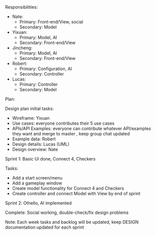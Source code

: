 Responsibilities:
 * Nate: 
    * Primary: Front-end/View, social
    * Secondary: Model
 * Yixuan: 
    * Primary: Model, AI
    * Secondary: Front-end/View
 * Jincheng: 
    * Primary: Model, AI
    * Secondary: Front-end/View
 * Robert: 
    * Primary: Configuration, AI
    * Secondary: Controller
 * Lucas: 
    * Primary: Controller
    * Secondary: Model

Plan:

Design plan initial tasks:
 * Wireframe: Yixuan
 * Use cases: everyone contributes their 5 use cases
 * APIs/API Examples: everyone can contribute whatever API/examples they want and merge to master
 , keep group chat updated
 * Example data: Robert
 * Design details: Lucas (UML)
 * Design overview: Nate

Sprint 1: Basic UI done, Connect 4, Checkers

Tasks: 
 * Add a start screen/menu
 * Add a gameplay window
 * Create model functionality for Connect 4 and Checkers
 * Create controller and connect Model with View by end of sprint

Sprint 2: Othello, AI implemented

Complete: Social working, double-check/fix design problems

Note: Each week tasks and backlog will be updated, keep DESIGN documentation updated for each sprint